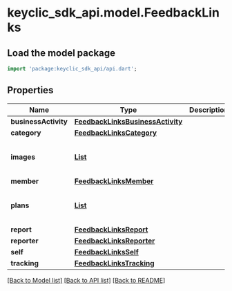 # keyclic_sdk_api.model.FeedbackLinks

## Load the model package
```dart
import 'package:keyclic_sdk_api/api.dart';
```

## Properties
Name | Type | Description | Notes
------------ | ------------- | ------------- | -------------
**businessActivity** | [**FeedbackLinksBusinessActivity**](FeedbackLinksBusinessActivity.md) |  | [optional] 
**category** | [**FeedbackLinksCategory**](FeedbackLinksCategory.md) |  | [optional] 
**images** | [**List<FeedbackLinksImages>**](FeedbackLinksImages.md) |  | [optional] [default to const []]
**member** | [**FeedbackLinksMember**](FeedbackLinksMember.md) |  | [optional] 
**plans** | [**List<FeedbackLinksPlans>**](FeedbackLinksPlans.md) |  | [optional] [default to const []]
**report** | [**FeedbackLinksReport**](FeedbackLinksReport.md) |  | [optional] 
**reporter** | [**FeedbackLinksReporter**](FeedbackLinksReporter.md) |  | [optional] 
**self** | [**FeedbackLinksSelf**](FeedbackLinksSelf.md) |  | [optional] 
**tracking** | [**FeedbackLinksTracking**](FeedbackLinksTracking.md) |  | [optional] 

[[Back to Model list]](../README.md#documentation-for-models) [[Back to API list]](../README.md#documentation-for-api-endpoints) [[Back to README]](../README.md)


